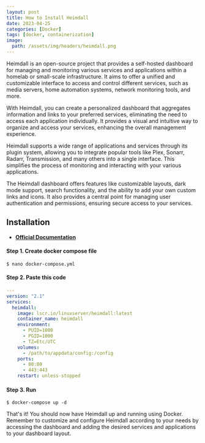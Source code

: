 ```yaml
---
layout: post
title: How to Install Heimdall
date: 2023-04-25 
categories: [Docker]
tags: [docker, containerization]
image:
  path: /assets/img/headers/heimdall.png
---
```



Heimdall is an open-source project that provides a self-hosted dashboard for managing and monitoring various services and applications within a homelab or small-scale infrastructure. It aims to offer a unified and customizable interface to access and control different services, such as media servers, home automation systems, network monitoring tools, and more.

With Heimdall, you can create a personalized dashboard that aggregates information and links to your preferred services, eliminating the need to access each application individually. It provides a visual and intuitive way to organize and access your services, enhancing the overall management experience.

Heimdall supports a wide range of applications and services through its plugin system, allowing you to integrate popular tools like Plex, Sonarr, Radarr, Transmission, and many others into a single interface. This simplifies the process of monitoring and interacting with your various applications.

The Heimdall dashboard offers features like customizable layouts, dark mode support, search functionality, and the ability to add your own custom links and icons. It also provides a central point for managing user authentication and permissions, ensuring secure access to your services.

## Installation

- [**Official Documentation**](https://hub.docker.com/r/linuxserver/heimdall/)

#### Step 1. Create docker compose file

```console
$ nano docker-compose.yml
```
#### Step 2. Paste this code

```yaml
---
version: "2.1"
services:
  heimdall:
    image: lscr.io/linuxserver/heimdall:latest
    container_name: heimdall
    environment:
      - PUID=1000
      - PGID=1000
      - TZ=Etc/UTC
    volumes:
      - /path/to/appdata/config:/config
    ports:
      - 80:80
      - 443:443
    restart: unless-stopped
```

#### Step 3. Run

```console
$ docker-compose up -d
```
That's it! You should now have Heimdall up and running using Docker. Remember to customize and configure Heimdall according to your needs by accessing the dashboard and adding the desired services and applications to your dashboard layout.